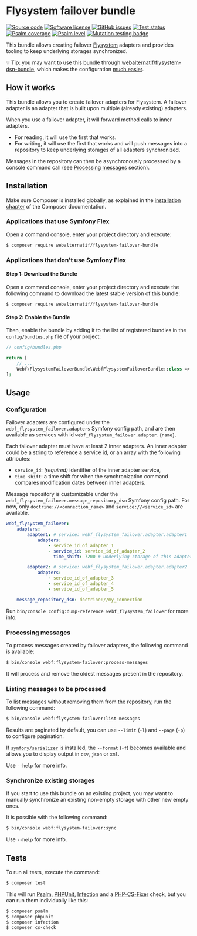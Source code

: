 # Flysystem failover bundle

[![Source code](https://img.shields.io/badge/source-GitHub-blue)](https://github.com/webalternatif/flysystem-failover-bundle)
[![Software license](https://img.shields.io/github/license/webalternatif/flysystem-failover-bundle)](https://github.com/webalternatif/flysystem-failover-bundle/blob/main/LICENSE)
[![GitHub issues](https://img.shields.io/github/issues/webalternatif/flysystem-failover-bundle)](https://github.com/webalternatif/flysystem-failover-bundle/issues)
[![Test status](https://img.shields.io/github/actions/workflow/status/webalternatif/flysystem-failover-bundle/test.yml?branch=main&label=tests)](https://github.com/webalternatif/flysystem-failover-bundle/actions/workflows/test.yml)
[![Psalm coverage](https://shepherd.dev/github/webalternatif/flysystem-failover-bundle/coverage.svg)](https://psalm.dev)
[![Psalm level](https://shepherd.dev/github/webalternatif/flysystem-failover-bundle/level.svg)](https://psalm.dev)
[![Mutation testing badge](https://img.shields.io/endpoint?style=flat&url=https%3A%2F%2Fbadge-api.stryker-mutator.io%2Fgithub.com%2Fwebalternatif%2Fflysystem-failover-bundle%2Fmain)](https://dashboard.stryker-mutator.io/reports/github.com/webalternatif/flysystem-failover-bundle/main)

This bundle allows creating failover [Flysystem][1] adapters and provides
tooling to keep underlying storages synchronized.

💡 Tip: you may want to use this bundle through
[webalternatif/flysystem-dsn-bundle][2], which makes the configuration
[much easier][3].

## How it works

This bundle allows you to create failover adapters for Flysystem. A failover
adapter is an adapter that is built upon multiple (already existing) adapters.

When you use a failover adapter, it will forward method calls to inner adapters.

  * For reading, it will use the first that works.
  * For writing, it will use the first that works and will push messages into a
    repository to keep underlying storages of all adapters synchronized.

Messages in the repository can then be asynchronously processed by a console
command call (see [Processing messages](#processing-messages) section).

## Installation

Make sure Composer is installed globally, as explained in the
[installation chapter][4] of the Composer documentation.

### Applications that use Symfony Flex

Open a command console, enter your project directory and execute:

```console
$ composer require webalternatif/flysystem-failover-bundle
```

### Applications that don't use Symfony Flex

#### Step 1: Download the Bundle

Open a command console, enter your project directory and execute the following
command to download the latest stable version of this bundle:

```console
$ composer require webalternatif/flysystem-failover-bundle
```

#### Step 2: Enable the Bundle

Then, enable the bundle by adding it to the list of registered bundles in the
`config/bundles.php` file of your project:

```php
// config/bundles.php

return [
    // ...
    Webf\FlysystemFailoverBundle\WebfFlysystemFailoverBundle::class => ['all' => true],
];
```

## Usage

### Configuration

Failover adapters are configured under the `webf_flysystem_failover.adapters`
Symfony config path, and are then available as services with id
`webf_flysystem_failover.adapter.{name}`.

Each failover adapter must have at least 2 inner adapters. An inner adapter
could be a string to reference a service id, or an array with the following
attributes:

  * `service_id`: *(required)* identifier of the inner adapter service,
  * `time_shift`: a time shift for when the synchronization command compares
    modification dates between inner adapters.

Message repository is customizable under the
`webf_flysystem_failover.message_repository_dsn` Symfony config path. For now,
only `doctrine://<connection_name>` and `service://<service_id>` are available.

```yaml
webf_flysystem_failover:
    adapters:
        adapter1: # service: webf_flysystem_failover.adapter.adapter1
            adapters:
                - service_id_of_adapter_1
                - service_id: service_id_of_adapter_2
                  time_shift: 7200 # underlying storage of this adapter use a +02:00 timezone

        adapter2: # service: webf_flysystem_failover.adapter.adapter2
            adapters:
                - service_id_of_adapter_3
                - service_id_of_adapter_4
                - service_id_of_adapter_5

    message_repository_dsn: doctrine://my_connection
```

Run `bin/console config:dump-reference webf_flysystem_failover` for more info.

### Processing messages

To process messages created by failover adapters, the following command is
available:

```bash
$ bin/console webf:flysystem-failover:process-messages
```

It will process and remove the oldest messages present in the repository.

### Listing messages to be processed

To list messages without removing them from the repository, run the following
command:

```bash
$ bin/console webf:flysystem-failover:list-messages
```

Results are paginated by default, you can use `--limit` (`-l`) and `--page`
(`-p`) to configure pagination.

If [`symfony/serializer`][5] is installed, the `--format` (`-f`) becomes
available and allows you to display output in `csv`, `json` or `xml`.

Use `--help` for more info.

### Synchronize existing storages

If you start to use this bundle on an existing project, you may want to manually
synchronize an existing non-empty storage with other new empty ones.

It is possible with the following command:

```bash
$ bin/console webf:flysystem-failover:sync
```

Use `--help` for more info.

## Tests

To run all tests, execute the command:

```bash
$ composer test
```

This will run [Psalm][6], [PHPUnit][7], [Infection][8] and a [PHP-CS-Fixer][9]
check, but you can run them individually like this:

```bash
$ composer psalm
$ composer phpunit
$ composer infection
$ composer cs-check
```

[1]: https://github.com/thephpleague/flysystem
[2]: https://github.com/webalternatif/flysystem-dsn-bundle
[3]: https://github.com/webalternatif/flysystem-dsn#failover
[4]: https://getcomposer.org/doc/00-intro.md
[5]: https://github.com/symfony/serializer
[6]: https://psalm.dev
[7]: https://phpunit.de
[8]: https://infection.github.io
[9]: https://cs.symfony.com/
